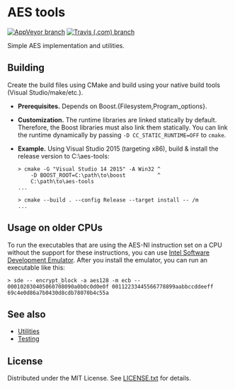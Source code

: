 AES tools
=========

[![AppVeyor branch](https://img.shields.io/appveyor/ci/egor-tensin/aes-tools/master?label=Build%20%28Visual%20Studio%29)](https://ci.appveyor.com/project/egor-tensin/aes-tools/branch/master)
[![Travis (.com) branch](https://img.shields.io/travis/com/egor-tensin/aes-tools/master?label=Build%20%28MinGW-w64%29)](https://travis-ci.com/egor-tensin/aes-tools)

Simple AES implementation and utilities.

Building
--------

Create the build files using CMake and build using your native build tools
(Visual Studio/make/etc.).

* **Prerequisites.**
Depends on Boost.{Filesystem,Program_options}.
* **Customization.**
The runtime libraries are linked statically by default.
Therefore, the Boost libraries must also link them statically.
You can link the runtime dynamically by passing `-D CC_STATIC_RUNTIME=OFF` to
`cmake`.
* **Example.**
Using Visual Studio 2015 (targeting x86), build & install the release version
to C:\aes-tools:

      > cmake -G "Visual Studio 14 2015" -A Win32 ^
          -D BOOST_ROOT=C:\path\to\boost          ^
          C:\path\to\aes-tools
      ...

      > cmake --build . --config Release --target install -- /m
      ...

Usage on older CPUs
-------------------

To run the executables that are using the AES-NI instruction set on a CPU
without the support for these instructions, you can use [Intel Software
Development Emulator].
After you install the emulator, you can run an executable like this:

    > sde -- encrypt_block -a aes128 -m ecb -- 000102030405060708090a0b0c0d0e0f 00112233445566778899aabbccddeeff
    69c4e0d86a7b0430d8cdb78070b4c55a

[Intel Software Development Emulator]: https://software.intel.com/en-us/articles/intel-software-development-emulator

See also
--------

* [Utilities]
* [Testing]

[Utilities]: aesxx/utils/README.md
[Testing]: test/README.md

License
-------

Distributed under the MIT License.
See [LICENSE.txt] for details.

[LICENSE.txt]: LICENSE.txt
